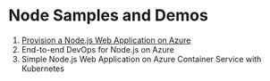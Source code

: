 # Node Samples and Demos

1. [Provision a Node.js Web Application on Azure](https://github.com/pvandorp/node-samples/blob/master/1.%20provision-node-webapp/README.md)
2. End-to-end DevOps for Node.js on Azure
3. Simple Node.js Web Application on Azure Container Service with Kubernetes
